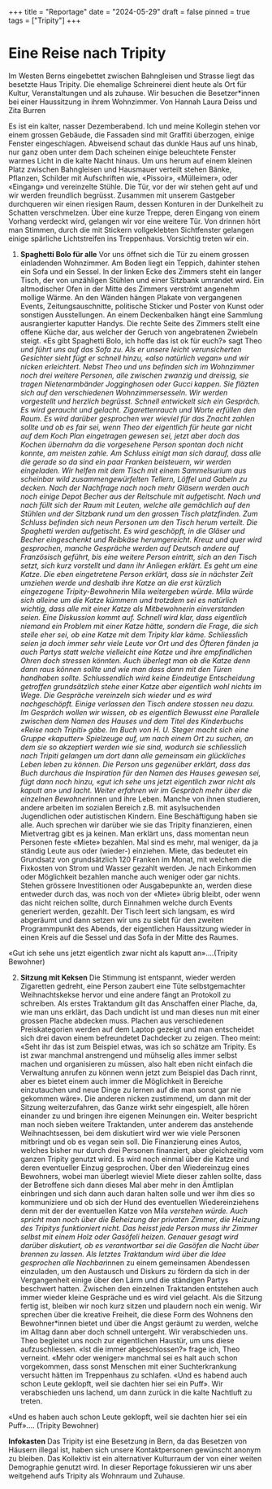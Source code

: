 +++
title = "Reportage"
date = "2024-05-29"
draft = false
pinned = true
tags = ["Tripity"]
+++
# Eine Reise nach Tripity

Im Westen Berns eingebettet zwischen Bahngleisen und Strasse liegt das besetzte Haus Tripity. Die ehemalige Schreinerei dient heute als Ort für Kultur, Veranstaltungen und als zuhause. Wir besuchen die Besetzer*innen bei einer Haussitzung in ihrem Wohnzimmer. 
Von Hannah Laura Deiss und Zita Burren

Es ist ein kalter, nasser Dezemberabend. Ich und meine Kollegin stehen vor einem grossen Gebäude, die Fassaden sind mit Graffiti überzogen, einige Fenster eingeschlagen. Abweisend schaut das dunkle Haus auf uns hinab, nur ganz oben unter dem Dach scheinen einige beleuchtete Fenster warmes Licht in die kalte Nacht hinaus. Um uns herum auf einem kleinen Platz zwischen Bahngleisen und Hausmauer verteilt stehen Bänke, Pflanzen, Schilder mit Aufschriften wie, «Pissoir», «Mülleimer», oder «Eingang» und vereinzelte Stühle. Die Tür, vor der wir stehen geht auf und wir werden freundlich begrüsst. Zusammen mit unserem Gastgeber durchqueren wir einen riesigen Raum, dessen Konturen in der Dunkelheit zu Schatten verschmelzen. Über eine kurze Treppe, deren Eingang von einem Vorhang verdeckt wird, gelangen wir vor eine weitere Tür. Von drinnen hört man Stimmen, durch die mit Stickern vollgeklebten Sichtfenster gelangen einige spärliche Lichtstreifen ins Treppenhaus. Vorsichtig treten wir ein.

1. **Spaghetti Bolo für alle**
   Vor uns öffnet sich die Tür zu einem grossen einladenden Wohnzimmer. Am Boden liegt ein Teppich, dahinter stehen ein Sofa und ein Sessel. In der linken Ecke des Zimmers steht ein langer Tisch, der von unzähligen Stühlen und einer Sitzbank umrandet wird. Ein altmodischer Ofen in der Mitte des Zimmers verströmt angenehm mollige Wärme. An den Wänden hängen Plakate von vergangenen Events, Zeitungsauschnitte, politische Sticker und Poster von Kunst oder sonstigen Ausstellungen. An einem Deckenbalken hängt eine Sammlung ausrangierter kaputter Handys. Die rechte Seite des Zimmers stellt eine offene Küche dar, aus welcher der Geruch von angebratenen Zwiebeln steigt. «Es gibt Spaghetti Bolo, ich hoffe das ist ok für euch?» sagt Theo *und führt uns auf das Sofa zu. Als er unsere leicht verunsicherten Gesichter sieht fügt er schnell hinzu, «also natürlich vegan» und wir nicken erleichtert. Nebst Theo und uns befinden sich im Wohnzimmer noch drei weitere Personen, alle zwischen zwanzig und dreissig, sie tragen Nietenarmbänder Jogginghosen oder Gucci kappen. Sie fläzten sich auf den verschiedenen Wohnzimmersesseln. Wir werden vorgestellt und herzlich begrüsst. Schnell entwickelt sich ein Gespräch. Es wird geraucht und gelacht. Zigarettenrauch und Worte erfüllen den Raum. Es wird darüber gesprochen wer wieviel für das Znacht zahlen sollte und ob es fair sei, wenn Theo der eigentlich für heute gar nicht auf dem Koch Plan eingetragen gewesen sei, jetzt aber doch das Kochen übernahm da die vorgesehene Person spontan doch nicht konnte, am meisten zahle. Am Schluss einigt man sich darauf, dass alle die gerade so da sind ein paar Franken beisteuern, wir werden eingeladen. Wir helfen mit dem Tisch mit einem Sammelsurium aus scheinbar wild zusammengewürfelten Tellern, Löffel und Gabeln zu decken. Nach der Nachfrage nach noch mehr Gläsern werden auch noch einige Depot Becher aus der Reitschule mit aufgetischt. Nach und nach füllt sich der Raum mit Leuten, welche alle gemächlich auf den Stühlen und der Sitzbank rund um den grossen Tisch platzfinden. Zum Schluss befinden sich neun Personen um den Tisch herum verteilt. Die Spaghetti werden aufgetischt. Es wird geschöpft, in die Gläser und Becher eingeschenkt und Reibkäse herumgereicht. Kreuz und quer wird gesprochen, manche Gespräche werden auf Deutsch andere auf Französisch geführt, bis eine weitere Person eintritt, sich an den Tisch setzt, sich kurz vorstellt und dann ihr Anliegen erklärt. Es geht um eine Katze. Die eben eingetretene Person erklärt, dass sie in nächster Zeit umziehen werde und deshalb ihre Katze an die erst kürzlich eingezogene Tripity-Bewohner*in Mila *weitergeben würde. Mila würde sich alleine um die Katze kümmern und trotzdem sei es natürlich wichtig, dass alle mit einer Katze als Mitbewohnerin einverstanden seien. Eine Diskussion kommt auf. Schnell wird klar, dass eigentlich niemand ein Problem mit einer Katze hätte, sondern die Frage, die sich stelle eher sei, ob eine Katze mit dem Tripity klar käme. Schliesslich seien ja doch immer sehr viele Leute vor Ort und des Öfteren fänden ja auch Partys statt welche vielleicht eine Katze und ihre empfindlichen Ohren doch stressen könnten. Auch überlegt man ob die Katze denn dann raus können sollte und wie man dass dann mit den Türen handhaben sollte. Schlussendlich wird keine Eindeutige Entscheidung getroffen grundsätzlich stehe einer Katze aber eigentlich wohl nichts im Wege. Die Gespräche vereinzeln sich wieder und es wird nachgeschöpft. Einige verlassen den Tisch andere stossen neu dazu. Im Gespräch wollen wir wissen, ob es eigentlich Bewusst eine Parallele zwischen dem Namen des Hauses und dem Titel des Kinderbuchs «Reise nach Tripiti» gäbe. Im Buch von H. U. Steger macht sich eine Gruppe «kaputter» Spielzeuge auf, um nach einem Ort zu suchen, an dem sie so akzeptiert werden wie sie sind, wodurch sie schliesslich nach Tripiti gelangen um dort dann alle gemeinsam ein glückliches Leben leben zu können. Die Person uns gegenüber erklärt, dass das Buch durchaus die Inspiration für den Namen des Hauses gewesen sei, fügt dann noch hinzu, «gut ich sehe uns jetzt eigentlich zwar nicht als kaputt an» und lacht. Weiter erfahren wir im Gespräch mehr über die einzelnen Bewohner*innen und ihre Leben. Manche von ihnen studieren, andere arbeiten im sozialen Bereich z.B. mit asylsuchenden Jugendlichen oder autistischen Kindern. Eine Beschäftigung haben sie alle. Auch sprechen wir darüber wie sie das Tripity finanzieren, einen Mietvertrag gibt es ja keinen. Man erklärt uns, dass momentan neun Personen feste «Miete» bezahlen. Mal sind es mehr, mal weniger, da ja ständig Leute aus oder (wieder-) einziehen. Miete, das bedeutet ein Grundsatz von grundsätzlich 120 Franken im Monat, mit welchem die Fixkosten von Strom und Wasser gezahlt werden. Je nach Einkommen oder Möglichkeit bezahlen manche auch weniger oder gar nichts. Stehen grössere Investitionen oder Ausgabepunkte an, werden diese entweder durch das, was noch von der «Miete» übrig bleibt, oder wenn das nicht reichen sollte, durch Einnahmen welche durch Events generiert werden, gezahlt. Der Tisch leert sich langsam, es wird abgeräumt und dann setzen wir uns zu siebt für den zweiten Programmpunkt des Abends, der eigentlichen Haussitzung wieder in einen Kreis auf die Sessel und das Sofa in der Mitte des Raumes.

«Gut ich sehe uns jetzt eigentlich zwar nicht als kaputt an»….(Tripity Bewohner)

2. **Sitzung mit Keksen**
   Die Stimmung ist entspannt, wieder werden Zigaretten gedreht, eine Person zaubert eine Tüte selbstgemachter Weihnachtskekse hervor und eine andere fängt an Protokoll zu schreiben. Als erstes Traktandum gilt das Anschaffen einer Plache, da, wie man uns erklärt, das Dach undicht ist und man dieses nun mit einer grossen Plache abdecken muss. Plachen aus verschiedenen Preiskategorien werden auf dem Laptop gezeigt und man entscheidet sich drei davon einem befreundetet Dachdecker zu zeigen. Theo meint: «Seht ihr das ist zum Beispiel etwas, was ich so schätze am Tripity. Es ist zwar manchmal anstrengend und mühselig alles immer selbst machen und organisieren zu müssen, also halt eben nicht einfach die Verwaltung anrufen zu können wenn jetzt zum Beispiel das Dach rinnt, aber es bietet einem auch immer die Möglichkeit in Bereiche einzutauchen und neue Dinge zu lernen auf die man sonst gar nie gekommen wäre». Die anderen nicken zustimmend, um dann mit der Sitzung weiterzufahren, das Ganze wirkt sehr eingespielt, alle hören einander zu und bringen ihre eigenen Meinungen ein. Weiter bespricht man noch sieben weitere Traktanden, unter anderem das anstehende Weihnachtsessen, bei dem diskutiert wird wer wie viele Personen mitbringt und ob es vegan sein soll. Die Finanzierung eines Autos, welches bisher nur durch drei Personen finanziert, aber gleichzeitig vom ganzen Tripity genutzt wird. Es wird noch einmal über die Katze und deren eventueller Einzug gesprochen. Über den Wiedereinzug eines Bewohners, wobei man überlegt wieviel Miete dieser zahlen sollte, dass der Betroffene sich dann dieses Mal aber mehr in den Ämtliplan einbringen und sich dann auch daran halten solle und wer ihm dies so kommuniziere und ob sich der Hund des eventuellen Wiedereinziehens denn mit der der eventuellen Katze von Mila *verstehen würde. Auch spricht man noch über die Beheizung der privaten Zimmer, die Heizung des Tripitys funktioniert nicht. Das heisst jede Person muss ihr Zimmer selbst mit einem Holz oder Gasöfeli heizen. Genauer gesagt wird darüber diskutiert, ob es verantwortbar sei die Gasöfen die Nacht über brennen zu lassen. Als letztes Traktandum wird über die Idee gesprochen alle Nachbar*innen zu einem gemeinsamen Abendessen einzuladen, um den Austausch und Diskurs zu fördern da sich in der Vergangenheit einige über den Lärm und die ständigen Partys beschwert hatten. Zwischen den einzelnen Traktanden entstehen auch immer wieder kleine Gespräche und es wird viel gelacht. Als die Sitzung fertig ist, bleiben wir noch kurz sitzen und plaudern noch ein wenig. Wir sprechen über die kreative Freiheit, die diese Form des Wohnens den Bewohner*innen bietet und über die Angst geräumt zu werden, welche im Alltag dann aber doch schnell untergeht. Wir verabschieden uns. Theo begleitet uns noch zur eigentlichen Haustür, um uns diese aufzuschliessen. «Ist die immer abgeschlossen?» frage ich, Theo verneint. «Mehr oder weniger» manchmal sei es halt auch schon vorgekommen, dass sonst Menschen mit einer Suchterkrankung versucht hätten im Treppenhaus zu schlafen. «Und es habend auch schon Leute geklopft, weil sie dachten hier sei ein Puff». Wir verabschieden uns lachend, um dann zurück in die kalte Nachtluft zu treten. 

«Und es haben auch schon Leute geklopft, weil sie dachten hier sei ein Puff»….
(Tripity Bewohner) 

**Infokasten**
Das Tripity ist eine Besetzung in Bern, da das Besetzen von Häusern illegal ist, haben sich unsere Kontaktpersonen gewünscht anonym zu bleiben. Das Kollektiv ist ein alternativer Kulturraum der von einer weiten Demographie genutzt wird. In dieser Reportage fokussieren wir uns aber weitgehend aufs Tripity als Wohnraum und Zuhause.